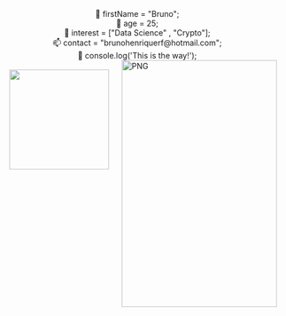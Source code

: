 
<div align="center">
 👋 firstName = "Bruno";</br>
 🎂 age = 25;</br>
 🤔 interest = ["Data Science" , "Crypto"];</br>
 📫 contact = "brunohenriquerf@hotmail.com";</br>
 🚀 console.log('This is the way!');</br>
</div>
<img align="right" alt="PNG" src="[https://cdn.discordapp.com/attachments/526845054699044866/901820939879198740/mandalorian-pop-vinyl-mandalorian-funko-pop-toy-helmet-clothing-apparel-transparent-png-1380162.png](https://i5.walmartimages.com/seo/Funko-Pop-Star-Wars-Boba-Fett-Mando-with-Pouch-Vinyl-Bobblehead_4561e9fe-b6e1-46ba-91a1-13f2f6ea252b.9ea1807d258eb4111522bec19792acd1.png)" width="280" height="445" />
</br>
<div align="center">
  <a href="https://github.com/Brunohenriquerf">
  <img height="180em" src="https://github-readme-stats.vercel.app/api/top-langs/?username=Brunohenriquerf&layout=compact&langs_count=7&theme=dark"/>
</div>
 
